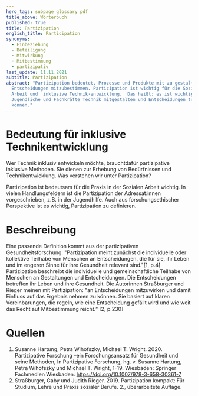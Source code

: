 ```yaml
---
hero_tags: subpage glossary pdf
title_above: Wörterbuch
published: true
title: Partizipation
english_title: Participation
synonyms:
  - Einbeziehung
  - Beteiligung
  - Mitwirkung
  - Mitbestimmung
  - partizipativ
last_update: 11.11.2021
subtitle: Partizipation
abstract: "Partizipation bedeutet, Prozesse und Produkte mit zu gestalten und
  Entscheidungen mitzubestimmen. Partizipation ist wichtig für die Soziale
  Arbeit und  inklusive Technik·entwicklung.  Das heißt: es ist wichtig, dass
  Jugendliche und Fachkräfte Technik mitgestalten und Entscheidungen treffen
  können."
---
```

# Bedeutung für inklusive Technikentwicklung

Wer Technik inklusiv entwickeln möchte, brauchtdafür partizipative inklusive Methoden. Sie dienen zur Erhebung von Bedürfnissen und Technikentwicklung. Was verstehen wir unter Partizipation?

Partizipation ist bedeutsam für die Praxis in der Sozialen Arbeit wichtig. In vielen Handlungsfeldern ist die Partizipation der Adressat:innen vorgeschrieben, z.B. in der Jugendhilfe. Auch aus forschungsethischer Perspektive ist es wichtig, Partizipation zu definieren.

# Beschreibung

Eine passende Definition kommt aus der partizipativen Gesundheitsforschung: "Partizipation meint zunächst die individuelle oder kollektive Teilhabe von Menschen an Entscheidungen, die für sie, ihr Leben und im engeren Sinne für ihre Gesundheit relevant sind."\[1, p.4]
Partizipation beschreibt die individuelle und gemeinschaftliche Teilhabe von Menschen an Gestaltungen und Entscheidungen. Die Entscheidungen betreffen ihr Leben und ihre Gesundheit.
Die Autorinnen Straßburger und Rieger meinen mit Partizipation: "an Entscheidungen mitzuwirken und damit Einfluss auf das Ergebnis nehmen zu können. Sie basiert auf klaren Vereinbarungen, die regeln, wie eine Entscheidung gefällt wird und wie weit das Recht auf Mitbestimmung reicht.“ \[2, p.230]

# Quellen

1. Susanne Hartung, Petra Wihofszky, Michael T. Wright. 2020. Partizipative Forschung –ein Forschungsansatz für Gesundheit und seine Methoden, In Partizipative Forschung, hg. v. Susanne Hartung, Petra Wihofszky und Michael T. Wright, 1-19. Wiesbaden: Springer Fachmedien Wiesbaden. https://doi.org/10.1007/978-3-658-30361-7
2. Straßburger, Gaby und Judith Rieger. 2019. Partizipation kompakt: Für Studium, Lehre und Praxis sozialer Berufe. 2., überarbeitete Auflage.